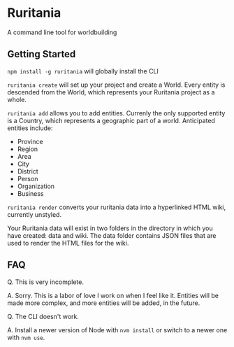 # Ruritania
A command line tool for worldbuilding
## Getting Started
`npm install -g ruritania` will globally install the CLI

`ruritania create` will set up your project and create a World. Every entity is descended from the World, which represents your Ruritania project as a whole.

`ruritania add` allows you to add entities. Currenly the only supported entity is a Country, which represents a geographic part of a world. Anticipated entities include:
- Province
- Region
- Area
- City
- District
- Person
- Organization
- Business

`ruritania render` converts your ruritania data into a hyperlinked HTML wiki, currently unstyled.

Your Ruritania data will exist in two folders in the directory in which you have created: data and wiki. The data folder contains JSON files that are used to render the HTML files for the wiki.
## FAQ
Q. This is very incomplete.

A. Sorry. This is a labor of love I work on when I feel like it. Entities will be made more complex, and more entities will be added, in the future.

Q. The CLI doesn't work.

A. Install a newer version of Node with `nvm install` or switch to a newer one with `nvm use`.
